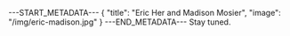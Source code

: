 ---START_METADATA---
{
  "title": "Eric Her and Madison Mosier",
  "image": "/img/eric-madison.jpg"
}
---END_METADATA---
Stay tuned.
